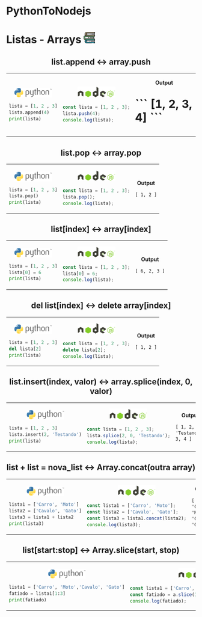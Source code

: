 # PythonToNodejs

# Listas - Arrays <img src="https://github.com/gusantos1/PythonToNodejs/blob/main/img/books.svg" width="30">

<div align="center">
<h2>list.append ↔ array.push</h2>
<table>
<tr>
<td>
<p align="center"><img align="center" src="https://github.com/gusantos1/PythonToNodejs/blob/main/img/python-logo.png"width="100"></p>

  ```python
  lista = [1, 2 , 3]
  lista.append(4)
  print(lista)
  ```
</td>
<td>
<p align="center"><img src="https://github.com/gusantos1/PythonToNodejs/blob/main/img/nodejs-logo.png"width="100"></p>

  ```javascript
  const lista = [1, 2 , 3];
  lista.push(4);
  console.log(lista);
  ```
</td>
<td>
<p align="center"><strong>Output</strong></p>
<p style="font-size:30px"><strong>
  ```
  [1, 2, 3, 4]
  ```
  </strong></p>
</td>
</tr>
</table>
</div>


<div align="center">
<h2>list.pop ↔ array.pop</h2>
<table>
<tr>
<td>
<p align="center"><img align="center" src="https://github.com/gusantos1/PythonToNodejs/blob/main/img/python-logo.png"width="100"></p>

  ```python
  lista = [1, 2 , 3]
  lista.pop()
  print(lista)
  ```
</td>
<td>
<p align="center"><img src="https://github.com/gusantos1/PythonToNodejs/blob/main/img/nodejs-logo.png"width="100"></p>

  ```javascript
  const lista = [1, 2 , 3];
  lista.pop();
  console.log(lista);
  ```
</td>
<td>
<p align="center"><strong>Output</strong>

  ```
  [ 1, 2 ]
  ```
  </p>
</td>
</tr>
</table>
</div>


<div align="center">
<h2>list[index] ↔ array[index]</h2>
<table>
<tr>
<td>
<p align="center"><img align="center" src="https://github.com/gusantos1/PythonToNodejs/blob/main/img/python-logo.png"width="100"></p>

  ```python
  lista = [1, 2 , 3]
  lista[0] = 6
  print(lista)
  ```
</td>
<td>
<p align="center"><img src="https://github.com/gusantos1/PythonToNodejs/blob/main/img/nodejs-logo.png"width="100"></p>

  ```javascript
  const lista = [1, 2 , 3];
  lista[0] = 6;
  console.log(lista);
  ```
</td>
<td>
<p align="center"><strong>Output</strong>

  ```
  [ 6, 2, 3 ]
  ```
  </p>
</td>
</tr>
</table>
</div>


<div align="center">
<h2>del list[index] ↔ delete array[index]</h2>
<table>
<tr>
<td>
<p align="center"><img align="center" src="https://github.com/gusantos1/PythonToNodejs/blob/main/img/python-logo.png"width="100"></p>

  ```python
  lista = [1, 2 , 3]
  del lista[2]
  print(lista)
  ```
</td>
<td>
<p align="center"><img src="https://github.com/gusantos1/PythonToNodejs/blob/main/img/nodejs-logo.png"width="100"></p>

  ```javascript
  const lista = [1, 2 , 3];
  delete lista[2];
  console.log(lista);
  ```
</td>
<td>
<p align="center"><strong>Output</strong>

  ```
  [ 1, 2 ]
  ```
  </p>
</td>
</tr>
</table>
</div>


<div align="center">
<h2>list.insert(index, valor) ↔ array.splice(index, 0, valor)</h2>
<table>
<tr>
<td>
<p align="center"><img align="center" src="https://github.com/gusantos1/PythonToNodejs/blob/main/img/python-logo.png"width="100"></p>

  ```python
  lista = [1, 2 , 3]
  lista.insert(2, 'Testando')
  print(lista)
  ```
</td>
<td>
<p align="center"><img src="https://github.com/gusantos1/PythonToNodejs/blob/main/img/nodejs-logo.png"width="100"></p>

  ```javascript
  const lista = [1, 2 , 3];
  lista.splice(2, 0, 'Testando');
  console.log(lista);
  ```
</td>
<td>
<p align="center"><strong>Output</strong>

  ```
  [ 1, 2, 'Testando', 3, 4 ]
  ```
  </p>
</td>
</tr>
</table>
</div>


<div align="center">
<h2>list + list = nova_list ↔ Array.concat(outra array)</h2>
<table>
<tr>
<td>
<p align="center"><img align="center" src="https://github.com/gusantos1/PythonToNodejs/blob/main/img/python-logo.png"width="100"></p>

  ```python
  lista1 = ['Carro', 'Moto']
  lista2 = ['Cavalo', 'Gato']
  lista3 = lista1 + lista2
  print(lista3)
  ```
</td>
<td>
<p align="center"><img src="https://github.com/gusantos1/PythonToNodejs/blob/main/img/nodejs-logo.png"width="100"></p>

  ```javascript
  const lista1 = ['Carro', 'Moto'];
  const lista2 = ['Cavalo', 'Gato'];
  const lista3 = lista1.concat(lista2);
  console.log(lista3);
  ```
</td>
<td>
<p align="center"><strong>Output</strong>

  ```
  [ 'Carro', 'Moto', 'Cavalo', 'Gato' ]
  ```
  </p>
</td>
</tr>
</table>
</div>


<div align="center">
<h2>list[start:stop] ↔ Array.slice(start, stop)</h2>
<table>
<tr>
<td>
<p align="center"><img align="center" src="https://github.com/gusantos1/PythonToNodejs/blob/main/img/python-logo.png"width="100"></p>

  ```python
  lista1 = ['Carro', 'Moto','Cavalo', 'Gato']
  fatiado = lista1[1:3]
  print(fatiado)
  ```
</td>
<td>
<p align="center"><img src="https://github.com/gusantos1/PythonToNodejs/blob/main/img/nodejs-logo.png"width="100"></p>

  ```javascript
  const lista1 = ['Carro', 'Moto','Cavalo', 'Gato'];
  const fatiado = a.slice(1,3);
  console.log(fatiado);
  ```
</td>
<td>
<p align="center"><strong>Output</strong>

  ```
  [ 'Moto', 'Cavalo' ]
  ```
  </p>
</td>
</tr>
</table>
</div>

